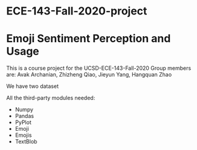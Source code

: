 # ECE-143-Fall-2020-project
# Emoji Sentiment Perception and Usage
This is a course project for the UCSD-ECE-143-Fall-2020 
Group members are: Avak Archanian, Zhizheng Qiao, Jieyun Yang, Hangquan Zhao

We have two dataset 




All the third-party modules needed:
- Numpy
- Pandas
- PyPlot 
- Emoji
- Emojis
- TextBlob




